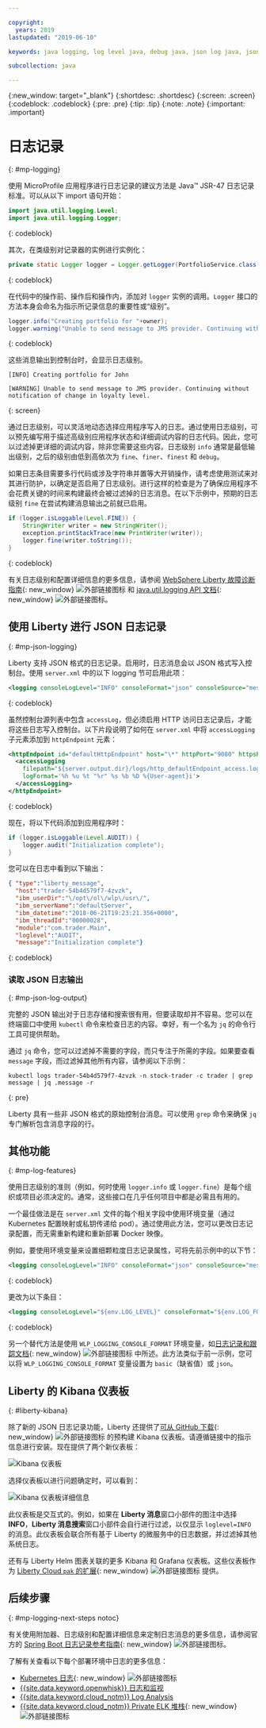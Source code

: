 ```yaml
---

copyright:
  years: 2019
lastupdated: "2019-06-10"

keywords: java logging, log level java, debug java, json log java, json log help, kibana liberty, liberty messages

subcollection: java

---
```


{:new_window: target="_blank"}
{:shortdesc: .shortdesc}
{:screen: .screen}
{:codeblock: .codeblock}
{:pre: .pre}
{:tip: .tip}
{:note: .note}
{:important: .important}

# 日志记录
{: #mp-logging}

使用 MicroProfile 应用程序进行日志记录的建议方法是 Java&trade; JSR-47 日志记录标准。可以从以下 import 语句开始：

```java
import java.util.logging.Level;
import java.util.logging.Logger;
```
{: codeblock}

其次，在类级别对记录器的实例进行实例化：

```java
private static Logger logger = Logger.getLogger(PortfolioService.class.getName());
```
{: codeblock}

在代码中的操作前、操作后和操作内，添加对 `logger` 实例的调用。`Logger` 接口的方法本身会命名为指示所记录信息的重要性或“级别”。

```java
logger.info("Creating portfolio for "+owner);
logger.warning("Unable to send message to JMS provider. Continuing without notification of change in loyalty level.");
```
{: codeblock}

这些消息输出到控制台时，会显示日志级别。

```
[INFO] Creating portfolio for John

[WARNING] Unable to send message to JMS provider. Continuing without notification of change in loyalty level.
```
{: screen}

通过日志级别，可以灵活地动态选择应用程序写入的日志。通过使用日志级别，可以预先编写用于描述高级别应用程序状态和详细调试内容的日志代码。因此，您可以过滤掉更详细的调试内容，除非您需要这些内容。日志级别 `info` 通常是最低输出级别，之后的级别由低到高依次为 `fine`、`finer`、`finest` 和 `debug`。

如果日志条目需要多行代码或涉及字符串并置等大开销操作，请考虑使用测试来对其进行防护，以确定是否启用了日志级别。进行这样的检查是为了确保应用程序不会花费关键的时间来构建最终会被过滤掉的日志消息。在以下示例中，预期的日志级别 `fine` 在尝试构建消息输出之前就已启用。

```java
if (logger.isLoggable(Level.FINE)) {
    StringWriter writer = new StringWriter();
    exception.printStackTrace(new PrintWriter(writer));
    logger.fine(writer.toString());
}
```
{: codeblock}

有关日志级别和配置详细信息的更多信息，请参阅 [WebSphere Liberty 故障诊断指南](https://www.ibm.com/support/knowledgecenter/SSEQTP_liberty/com.ibm.websphere.wlp.doc/ae/rwlp_logging.html){: new_window} ![外部链接图标](../icons/launch-glyph.svg "外部链接图标") 和 [java.util.logging API 文档](https://docs.oracle.com/javase/8/docs/api/java/util/logging/package-summary.html){: new_window} ![外部链接图标](../icons/launch-glyph.svg "外部链接图标")。

## 使用 Liberty 进行 JSON 日志记录
{: #mp-json-logging}

Liberty 支持 JSON 格式的日志记录。启用时，日志消息会以 JSON 格式写入控制台。使用 `server.xml` 中的以下 logging 节可启用此项：

```xml
<logging consoleLogLevel="INFO" consoleFormat="json" consoleSource="message,trace,accessLog,ffdc" />
```
{: codeblock}

虽然控制台源列表中包含 `accessLog`，但必须启用 HTTP 访问日志记录后，才能将这些日志写入控制台。以下片段说明了如何在 `server.xml` 中将 `accessLogging` 子元素添加到 `httpEndpoint` 元素：

```xml
<httpEndpoint id="defaultHttpEndpoint" host="\*" httpPort="9080" httpsPort="9443">
  <accessLogging
    filepath="${server.output.dir}/logs/http_defaultEndpoint_access.log"
    logFormat='%h %u %t "%r" %s %b %D %{User-agent}i'>
  </accessLogging>
</httpEndpoint>
```
{: codeblock}

现在，将以下代码添加到应用程序时：

```java
if (logger.isLoggable(Level.AUDIT)) {
    logger.audit("Initialization complete");
}
```

您可以在日志中看到以下输出：

```json
{ "type":"liberty_message",
  "host":"trader-54b4d579f7-4zvzk",
  "ibm_userDir":"\/opt\/ol\/wlp\/usr\/",
  "ibm_serverName":"defaultServer",
  "ibm_datetime":"2018-06-21T19:23:21.356+0000",
  "ibm_threadId":"00000028",
  "module":"com.trader.Main",
  "loglevel":"AUDIT",
  "message":"Initialization complete"}
```
{: codeblock}

### 读取 JSON 日志输出
{: #mp-json-log-output}

完整的 JSON 输出对于日志存储和搜索很有用，但要读取却并不容易。您可以在终端窗口中使用 `kubectl` 命令来检查日志的内容。幸好，有一个名为 `jq` 的命令行工具可提供帮助。

通过 `jq` 命令，您可以过滤掉不需要的字段，而只专注于所需的字段。如果要查看 `message` 字段，而过滤掉其他所有内容，请参阅以下示例：

```
kubectl logs trader-54b4d579f7-4zvzk -n stock-trader -c trader | grep message | jq .message -r
```
{: pre}

Liberty 具有一些非 JSON 格式的原始控制台消息。可以使用 `grep` 命令来确保 `jq` 专门解析包含消息字段的行。

## 其他功能
{: #mp-log-features}

使用日志级别的准则（例如，何时使用 `logger.info` 或 `logger.fine`）是每个组织或项目必须决定的。通常，这些接口在几乎任何项目中都是必需且有用的。

一个最佳做法是在 `server.xml` 文件的每个相关字段中使用环境变量（通过 Kubernetes 配置映射或私钥传递给 pod）。通过使用此方法，您可以更改日志记录配置，而无需重新构建和重新部署 Docker 映像。

例如，要使用环境变量来设置细颗粒度日志记录属性，可将先前示例中的以下节：

```xml
<logging consoleLogLevel="INFO" consoleFormat="json" consoleSource="message,trace,accessLog,ffdc" />
```
{: codeblock}

更改为以下条目：

```xml
<logging consoleLogLevel="${env.LOG_LEVEL}" consoleFormat="${env.LOG_FORMAT}" consoleSource="${env.LOG_SOURCE}" />
```
{: codeblock}

另一个替代方法是使用 `WLP_LOGGING_CONSOLE_FORMAT` 环境变量，如[日志记录和跟踪文档](https://www.ibm.com/support/knowledgecenter/SSEQTP_liberty/com.ibm.websphere.wlp.doc/ae/rwlp_logging.html){: new_window} ![外部链接图标](../icons/launch-glyph.svg "外部链接图标") 中所述。此方法类似于前一示例，您可以将 `WLP_LOGGING_CONSOLE_FORMAT` 变量设置为 `basic`（缺省值）或 `json`。

## Liberty 的 Kibana 仪表板
{: #liberty-kibana}

除了新的 JSON 日志记录功能，Liberty 还提供了[可从 GitHub 下载](https://www.ibm.com/support/knowledgecenter/en/SSEQTP_liberty/com.ibm.websphere.wlp.doc/ae/twlp_icp_json_logging.html){: new_window} ![外部链接图标](../icons/launch-glyph.svg "外部链接图标") 的预构建 Kibana 仪表板。请遵循链接中的指示信息进行安装。现在提供了两个新仪表板：

![Kibana 仪表板](images/microprofile-logging-image4.png "Kibana 仪表板")

选择仪表板以进行问题确定时，可以看到：

![Kibana 仪表板详细信息](images/microprofile-logging-image5.png "Kibana 仪表板详细信息")

此仪表板是交互式的。例如，如果在 **Liberty 消息**窗口小部件的图注中选择 **INFO**，**Liberty 消息搜索**窗口小部件会自行进行过滤，以仅显示 `loglevel=INFO` 的消息。此仪表板会联合所有基于 Liberty 的微服务中的日志数据，并过滤掉其他系统日志。

还有与 Liberty Helm 图表关联的更多 Kibana 和 Grafana 仪表板。这些仪表板作为 [Liberty Cloud `pak` 的扩展](https://github.com/IBM/charts/tree/master/stable/ibm-websphere-liberty/ibm_cloud_pak/pak_extensions/dashboards){: new_window} ![外部链接图标](../icons/launch-glyph.svg "外部链接图标") 提供。

## 后续步骤
{: #mp-logging-next-steps notoc}

有关使用附加器、日志级别和配置详细信息来定制日志消息的更多信息，请参阅官方的 [Spring Boot 日志记录参考指南](https://docs.spring.io/spring-boot/docs/current/reference/html/howto-logging.html){: new_window} ![外部链接图标](../icons/launch-glyph.svg "外部链接图标")。

了解有关查看以下每个部署环境中日志的更多信息：

* [Kubernetes 日志](https://kubernetes.io/docs/concepts/cluster-administration/logging/){: new_window} ![外部链接图标](../icons/launch-glyph.svg "外部链接图标")
* [{{site.data.keyword.openwhisk}} 日志和监视](/docs/openwhisk?topic=cloud-functions-logs)
* [{{site.data.keyword.cloud_notm}} Log Analysis](/docs/services/CloudLogAnalysis?topic=cloudloganalysis-log_analysis_ov#log_analysis_ov)
* [{{site.data.keyword.cloud_notm}} Private ELK 堆栈](https://www.ibm.com/support/knowledgecenter/en/SSBS6K_2.1.0.2/manage_metrics/logging_elk.html){: new_window} ![外部链接图标](../icons/launch-glyph.svg "外部链接图标")
